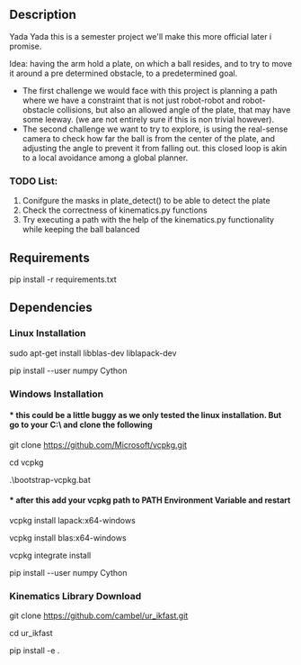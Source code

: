 ## Description

Yada Yada this is a semester project we'll make this more official later i promise.


Idea: having the arm hold a plate, on which a ball resides, and to try to move it around a pre determined obstacle, to a predetermined goal.

- The first challenge we would face with this project is planning a path where we have a constraint that is not just robot-robot and robot-obstacle collisions, but also an allowed angle of the plate, that may have some leeway. (we are not entirely sure if this is non trivial however).
- The second challenge we want to try to explore, is using the real-sense camera to check how far the ball is from the center of the plate, and adjusting the angle to prevent it from falling out. this closed loop is akin to a local avoidance among a global planner.

### TODO List:
1. Conifgure the masks in plate_detect() to be able to detect the plate
2. Check the correctness of kinematics.py functions
3. Try executing a path with the help of the kinematics.py functionality while keeping the ball balanced

## Requirements

pip install -r requirements.txt


## Dependencies

### Linux Installation
sudo apt-get install libblas-dev liblapack-dev

pip install --user numpy Cython

### Windows Installation

#### * this could be a little buggy as we only tested the linux installation. But go to your C:\ and clone the following


git clone https://github.com/Microsoft/vcpkg.git

cd vcpkg

.\bootstrap-vcpkg.bat

#### * after this add your vcpkg path to PATH Environment Variable and restart

vcpkg install lapack:x64-windows

vcpkg install blas:x64-windows

vcpkg integrate install

pip install --user numpy Cython


### Kinematics Library Download

git clone https://github.com/cambel/ur_ikfast.git

cd ur_ikfast

pip install -e .

